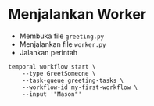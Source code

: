 # Menjalankan Worker

* Membuka file `greeting.py`
* Menjalankan file `worker.py`
* Jalankan perintah

```
temporal workflow start \
    --type GreetSomeone \
    --task-queue greeting-tasks \
    --workflow-id my-first-workflow \
    --input '"Mason"' 
```
